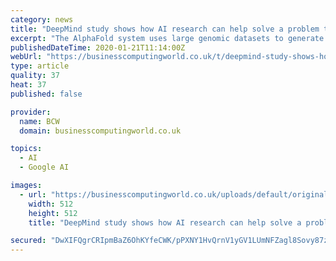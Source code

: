 ```yaml
---
category: news
title: "DeepMind study shows how AI research can help solve a problem that has challenged scientists for decades"
excerpt: "The AlphaFold system uses large genomic datasets to generate 3D models of protein structure more accurately than ever before. This is a companion discussion topic for ..."
publishedDateTime: 2020-01-21T11:14:00Z
webUrl: "https://businesscomputingworld.co.uk/t/deepmind-study-shows-how-ai-research-can-help-solve-a-problem-that-has-challenged-scientists-for-decades/238948"
type: article
quality: 37
heat: 37
published: false

provider:
  name: BCW
  domain: businesscomputingworld.co.uk

topics:
  - AI
  - Google AI

images:
  - url: "https://businesscomputingworld.co.uk/uploads/default/original/1X/f630a15932336b1cfe94ee76167108be74ef73e8.jpeg"
    width: 512
    height: 512
    title: "DeepMind study shows how AI research can help solve a problem that has challenged scientists for decades"

secured: "DwXIFQgrCRIpmBaZ6OhKYfeCWK/pPXNY1HvQrnV1yGV1LUmNFZagl8Sovy87zDyO+MdcKgDk55FNuiTTRfw9m5amYqr+9+PkhDsnG4FtawPBzybcEOp6MhHXcqnJTDj0oKwp5jm3H52WhhlS8gM4BjHnN6Cy92ODXQS6DHnzBrSLIW5fX7l7TXna/u8dwf818cV7aMwH4FvLcYtXv3j28YccmHX1QgpQC5UyejoUAckni/HNJut6+foisnaVtBk5hsUwAXjKqXIs/FJdnVuiWGCG/taZZHF02mmGeUMWojk12YJVVRQhVOTtrijSoCIo;wNzVV5oKQysTwlqGxls6Uw=="
---
```



